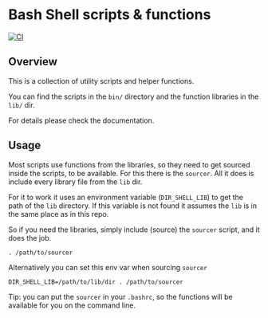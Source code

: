 # Bash Shell scripts & functions

[![CI](https://github.com/es-progress/shell/actions/workflows/main.yml/badge.svg)](https://github.com/es-progress/shell/actions/workflows/main.yml)

## Overview
This is a collection of utility scripts and helper functions.

You can find the scripts in the `bin/` directory and the function libraries in the `lib/` dir.

For details please check the documentation.

## Usage
Most scripts use functions from the libraries, so they need to get sourced inside the scripts, to be available.
For this there is the `sourcer`. All it does is include every library file from the `lib` dir.

For it to work it uses an environment variable (`DIR_SHELL_LIB`) to get the path of the `lib` directory. If this variable is not found it
assumes the `lib` is in the same place as in this repo.

So if you need the libraries, simply include (source) the `sourcer` script, and it does the job.
```
. /path/to/sourcer
```

Alternatively you can set this env var when sourcing `sourcer`
```
DIR_SHELL_LIB=/path/to/lib/dir . /path/to/sourcer
```

Tip: you can put the `sourcer` in your `.bashrc`, so the functions will be available for you on the command line.
